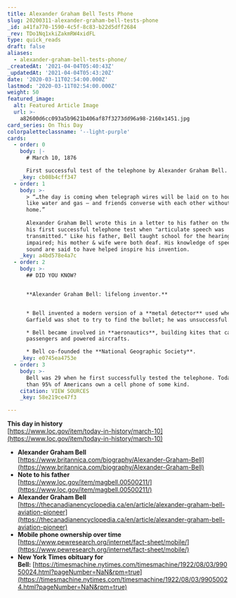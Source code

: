 ```yaml
---
title: Alexander Graham Bell Tests Phone
slug: 20200311-alexander-graham-bell-tests-phone
_id: a41fa770-1590-4c5f-8c83-b22d5dff2684
_rev: TDo1Nq1xkiZakmRW4xidFL
type: quick_reads
draft: false
aliases:
  - alexander-graham-bell-tests-phone/
_createdAt: '2021-04-04T05:40:43Z'
_updatedAt: '2021-04-04T05:43:20Z'
date: '2020-03-11T02:54:00.000Z'
lastmod: '2020-03-11T02:54:00.000Z'
weight: 50
featured_image:
  alt: Featured Article Image
  url: >-
    a82600d6cc093a5b9621b406af87f3273dd96a98-2160x1451.jpg
card_series: On This Day
colorpaletteclassname: '--light-purple'
cards:
  - order: 0
    body: |-
      # March 10, 1876

      First successful test of the telephone by Alexander Graham Bell.
    _key: cb08b4cff347
  - order: 1
    body: >-
      > “…the day is coming when telegraph wires will be laid on to houses just
      like water and gas — and friends converse with each other without leaving
      home.”  
        
      Alexander Graham Bell wrote this in a letter to his father on the day of
      his first successful telephone test when "articulate speech was
      transmitted." Like his father, Bell taught school for the hearing
      impaired; his mother & wife were both deaf. His knowledge of speech and
      sound are said to have helped inspire his invention.
    _key: a4bd578e4a7c
  - order: 2
    body: >-
      ## DID YOU KNOW?


      **Alexander Graham Bell: lifelong inventor.**


      * Bell invented a modern version of a **metal detector** used when Pres.
      Garfield was shot to try to find the bullet; he was unsuccessful.

      * Bell became involved in **aeronautics**, building kites that carried
      passengers and powered aircrafts.

      * Bell co-founded the **National Geographic Society**.
    _key: e0745ea4753e
  - order: 3
    body: >-
      Bell was 29 when he first successfully tested the telephone. Today, more
      than 95% of Americans own a cell phone of some kind.
    citation: VIEW SOURCES
    _key: 58e219ce47f3

---
```

**This day in history**  
[https://www.loc.gov/item/today-in-history/march-10](https://www.loc.gov/item/today-in-history/march-10)

* **Alexander Graham Bell**  
[https://www.britannica.com/biography/Alexander-Graham-Bell](https://www.britannica.com/biography/Alexander-Graham-Bell)
* **Note to his father**  
[https://www.loc.gov/item/magbell.00500211/](https://www.loc.gov/item/magbell.00500211/)
* **Alexander Graham Bell**  
[https://thecanadianencyclopedia.ca/en/article/alexander-graham-bell-aviation-pioneer](https://thecanadianencyclopedia.ca/en/article/alexander-graham-bell-aviation-pioneer)
* **Mobile phone ownership over time**  
[https://www.pewresearch.org/internet/fact-sheet/mobile/](https://www.pewresearch.org/internet/fact-sheet/mobile/)
* **New York Times obituary for Bell:** [https://timesmachine.nytimes.com/timesmachine/1922/08/03/99050024.html?pageNumber=NaN&rpm=true](https://timesmachine.nytimes.com/timesmachine/1922/08/03/99050024.html?pageNumber=NaN&rpm=true)